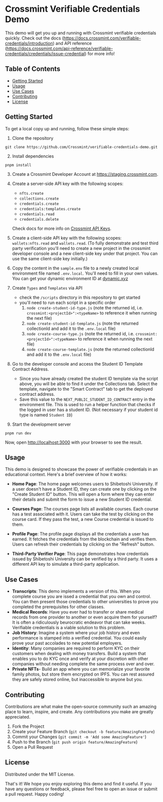 # Crossmint Verifiable Credentials Demo

This demo will get you up and running with Crossmint verifiable credentials quickly. Check out the docs (https://docs.crossmint.com/verifiable-credentials/introduction) and API reference (https://docs.crossmint.com/api-reference/verifiable-credentials/credentials/issue-credential) for more info!

## Table of Contents

- [Getting Started](#getting-started)
- [Usage](#usage)
- [Use Cases](#use-cases)
- [Contributing](#contributing)
- [License](#license)

## Getting Started

To get a local copy up and running, follow these simple steps:

1. Clone the repository

```shell
git clone https://github.com/Crossmint/verifiable-credentials-demo.git
```

2. Install dependencies

```shell
pnpm install
```

3. Create a Crossmint Developer Account at https://staging.crossmint.com.

4. Create a server-side API key with the following scopes: 
   - `nfts.create`
   - `collections.create` 
   - `credentials.create`
   - `credentials:templates.create`
   - `credentials.read` 
   - `credentials.delete` <br />
   
   Check docs for more info on [Crossmint API Keys](https://docs.crossmint.com/introduction/platform/api-keys).

5. Create a client-side API key with the following scopes: `wallets:nfts.read` and `wallets.read`. (To fully demonstrate and test third party verification you'll need to create a new project in the crossmint developer console and a new client-side key under that project. You can use the same client-side key initially.)

6. Copy the content in the `sample.env` file to a newly created local environment file named `.env.local`. You'll need to fill in your own values. You can get your dynamic environment ID at [dynamic.xyz](https://dynamic.xyz/)

7. Create `Types` and `Templates` via API

   - check the `/scripts` directory in this repository to get started
   - you'll need to run each script in a specific order
     1. `node create-student-id-type.js` (note the returned id, i.e. `crossmint:<projectId>":<typeName>` to reference it when running the next file)
     2. `node create-student-id-template.js` (note the returned collectionId and add it to the `.env.local` file)
     3. `node create-course-type.js` (note the returned id, i.e. `crossmint:<projectId>":<typeName>` to reference it when running the next file)
     4. `node create-course-template.js` (note the returned collectionId and add it to the `.env.local` file)

8. Go to the developer console and access the Student ID Template Contract Address. 
    - Since you have already created the student ID template via the script above, you will be able to find it under the Collections tab. Select the template, navigate to the "Smart Contract" tab to get the deployed contract address. 
    - Save this value to the `NEXT_PUBLIC_STUDENT_ID_CONTRACT` entry in the environment file. This is used to run a helper function that checks if the logged in user has a student ID. (Not necessary if your student id type is named `Student ID`)

9. Start the development server

```shell
pnpm run dev
```

Now, open [http://localhost:3000](http://localhost:3000) with your browser to see the result.

## Usage

This demo is designed to showcase the power of verifiable credentials in an educational context. Here's a brief overview of how it works:

- **Home Page**: The home page welcomes users to Shibetoshi University. If a user doesn't have a Student ID, they can create one by clicking on the "Create Student ID" button. This will open a form where they can enter their details and submit the form to issue a new Student ID credential.

- **Courses Page**: The courses page lists all available courses. Each course has a test associated with it. Users can take the test by clicking on the course card. If they pass the test, a new Course credential is issued to them.

- **Profile Page**: The profile page displays all the credentials a user has earned. It fetches the credentials from the blockchain and verifies them. Users can refresh their credentials by clicking on the "Refresh" button.

- **Third-Party Verifier Page**: This page demonstrates how credentials issued by Shibetoshi University can be verified by a third party. It uses a different API key to simulate a third-party application.

## Use Cases

- **Transcripts**: This demo implements a version of this. When you complete course you are issed a credential that you own and control. You can then present those credentials to other universities to prove you completed the prerequisites for other classes.
- **Medical Records**: Have you ever had to transfer or share medical records from one provider to another or even acquire them for yourself? It is often a ridiculously beurocratic endeavor that can take weeks. Verifiable credentials is a viable solution to this problem.
- **Job History**: Imagine a system where your job history and even performance is stamped into a verified credential. You could easily prove your past accolades to new potential employers.
- **Identity**: Many companies are required to perform KYC on their customers when dealing with money transfers. Build a system that enables you to do KYC once and verify at your discretion with other companies without needing complete the same process over and over.
- **Private NFTs**- Build an app where you can memorialize your favorite family photos, but store them encrypted on IPFS. You can rest assured they are safely stored online, but inaccessible to anyone but you.

## Contributing

Contributions are what make the open-source community such an amazing place to learn, inspire, and create. Any contributions you make are greatly appreciated.

1. Fork the Project
2. Create your Feature Branch (`git checkout -b feature/AmazingFeature`)
3. Commit your Changes (`git commit -m 'Add some AmazingFeature'`)
4. Push to the Branch (`git push origin feature/AmazingFeature`)
5. Open a Pull Request

## License

Distributed under the MIT License.

That's it! We hope you enjoy exploring this demo and find it useful. If you have any questions or feedback, please feel free to open an issue or submit a pull request. Happy coding!
